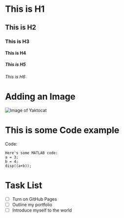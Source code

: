 # This is H1
## This is H2
### This is H3
#### This is H4
##### This is H5
###### This is H6


# Adding an Image
![Image of Yaktocat](https://octodex.github.com/images/yaktocat.png)


# This is some Code example
Code:
```
Here's some MATLAB code:
a = 3;
b = 4;
disp((a+b));
```

# Task List 

- [ ] Turn on GitHub Pages
- [ ] Outline my portfolio
- [ ] Introduce myself to the world
